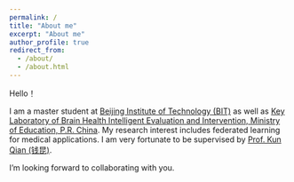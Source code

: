 ```yaml
---
permalink: /
title: "About me"
excerpt: "About me"
author_profile: true
redirect_from: 
  - /about/
  - /about.html
---
```


Hello！

I am a master student at [Beijing Institute of Technology (BIT)](https://www.bit.edu.cn/) as well as [Key Laboratory of Brain Health Intelligent Evaluation and Intervention, Ministry of Education, P.R. China](https://bhe-lab.org/). My research interest includes federated learning for medical applications. I am very fortunate to be supervised by [Prof. Kun Qian (钱昆)](https://eecsqian.com/). 

I’m looking forward to collaborating with you.

